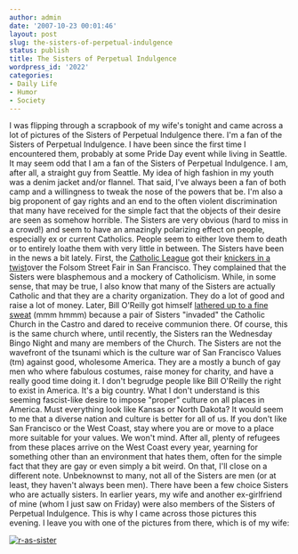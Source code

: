 ```yaml
---
author: admin
date: '2007-10-23 00:01:46'
layout: post
slug: the-sisters-of-perpetual-indulgence
status: publish
title: The Sisters of Perpetual Indulgence
wordpress_id: '2022'
categories:
- Daily Life
- Humor
- Society
---
```


I was flipping through a scrapbook of my wife's tonight and came across
a lot of pictures of the Sisters of Perpetual Indulgence there. I'm a
fan of the Sisters of Perpetual Indulgence. I have been since the first
time I encountered them, probably at some Pride Day event while living
in Seattle. It may seem odd that I am a fan of the Sisters of Perpetual
Indulgence. I am, after all, a straight guy from Seattle. My idea of
high fashion in my youth was a denim jacket and/or flannel. That said,
I've always been a fan of both camp and a willingness to tweak the nose
of the powers that be. I'm also a big proponent of gay rights and an end
to the often violent discrimination that many have received for the
simple fact that the objects of their desire are seen as somehow
horrible. The Sisters are very obvious (hard to miss in a crowd!) and
seem to have an amazingly polarizing effect on people, especially ex or
current Catholics. People seem to either love them to death or to
entirely loathe them with very little in between. The Sisters have been
in the news a bit lately. First, the [Catholic
League](http://www.catholicleague.org/) got their [knickers in a
twist](http://www.catholicleague.org/release.php?id=1333)over the Folsom
Street Fair in San Francisco. They complained that the Sisters were
blasphemous and a mockery of Catholicism. While, in some sense, that may
be true, I also know that many of the Sisters are actually Catholic and
that they are a charity organization. They do a lot of good and raise a
lot of money. Later, Bill O'Reilly got himself [lathered up to a fine
sweat](http://www.foxnews.com/story/0,2933,301739,00.html) (mmm hmmm)
because a pair of Sisters "invaded" the Catholic Church in the Castro
and dared to receive communion there. Of course, this is the same church
where, until recently, the Sisters ran the Wednesday Bingo Night and
many are members of the Church. The Sisters are not the wavefront of the
tsunami which is the culture war of San Francisco Values (tm) against
good, wholesome America. They are a mostly a bunch of gay men who where
fabulous costumes, raise money for charity, and have a really good time
doing it. I don't begrudge people like Bill O'Reilly the right to exist
in America. It's a big country. What I don't understand is this seeming
fascist-like desire to impose "proper" culture on all places in America.
Must everything look like Kansas or North Dakota? It would seem to me
that a diverse nation and culture is better for all of us. If you don't
like San Francisco or the West Coast, stay where you are or move to a
place more suitable for your values. We won't mind. After all, plenty of
refugees from these places arrive on the West Coast every year, yearning
for something other than an environment that hates them, often for the
simple fact that they are gay or even simply a bit weird. On that, I'll
close on a different note. Unbeknownst to many, not all of the Sisters
are men (or at least, they haven't always been men). There have been a
few choice Sisters who are actually sisters. In earlier years, my wife
and another ex-girlfriend of mine (whom I just saw on Friday) were also
members of the Sisters of Perpetual Indulgence. This is why I came
across those pictures this evening. I leave you with one of the pictures
from there, which is of my wife:

[![r-as-sister](http://farm3.static.flickr.com/2254/1703771578_d6f1802fbc.jpg)](http://www.flickr.com/photos/albill/1703771578/ "Photo Sharing")
